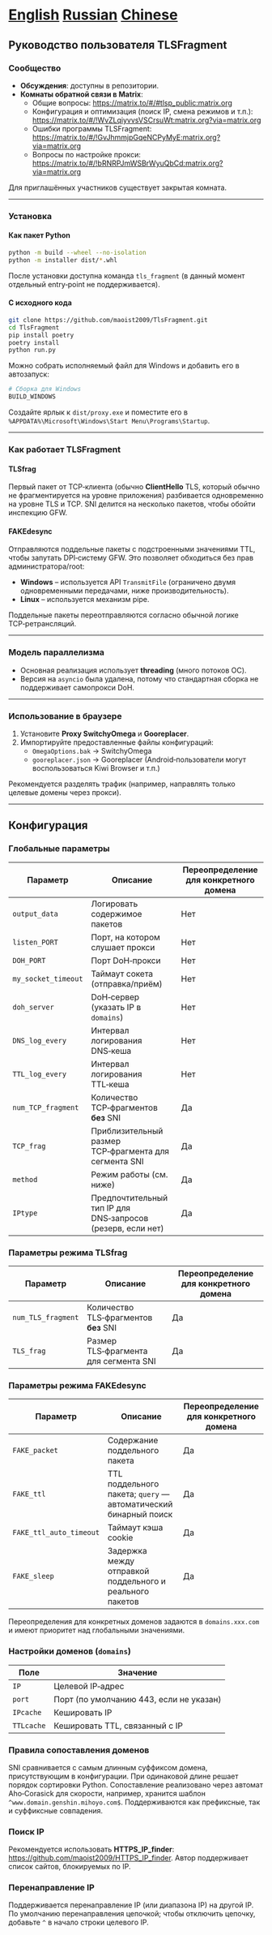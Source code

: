 # [English](/README-en.md) [Russian](/README-ru.md) [Chinese](/README.md)
## Руководство пользователя TLSFragment

### Сообщество

- **Обсуждения**: доступны в репозитории.  
- **Комнаты обратной связи в Matrix**:  
  - Общие вопросы: <https://matrix.to/#/#tlsp_public:matrix.org>  
  - Конфигурация и оптимизация (поиск IP, смена режимов и т.п.): <https://matrix.to/#/!WvZLqiyvvsVSCrsuWt:matrix.org?via=matrix.org>  
  - Ошибки программы TLSFragment: <https://matrix.to/#/!GvJhmmjpGqeNCPyMyE:matrix.org?via=matrix.org>  
  - Вопросы по настройке прокси: <https://matrix.to/#/!bRNRPJmWSBrWyuQbCd:matrix.org?via=matrix.org>  

Для приглашённых участников существует закрытая комната.

---

### Установка

#### Как пакет Python

```bash
python -m build --wheel --no-isolation
python -m installer dist/*.whl
```

После установки доступна команда `tls_fragment` (в данный момент отдельный entry‑point не поддерживается).

#### С исходного кода

```bash
git clone https://github.com/maoist2009/TlsFragment.git
cd TlsFragment
pip install poetry
poetry install
python run.py
```

Можно собрать исполняемый файл для Windows и добавить его в автозапуск:

```bash
# Сборка для Windows
BUILD_WINDOWS
```

Создайте ярлык к `dist/proxy.exe` и поместите его в  
`%APPDATA%\Microsoft\Windows\Start Menu\Programs\Startup`.

---

### Как работает TLSFragment

#### TLSfrag

Первый пакет от TCP‑клиента (обычно **ClientHello** TLS, который обычно не фрагментируется на уровне приложения) разбивается одновременно на уровне TLS и TCP. SNI делится на несколько пакетов, чтобы обойти инспекцию GFW.

#### FAKEdesync

Отправляются поддельные пакеты с подстроенными значениями TTL, чтобы запутать DPI‑систему GFW. Это позволяет обходиться без прав администратора/root:

- **Windows** – используется API `TransmitFile` (ограничено двумя одновременными передачами, ниже производительность).  
- **Linux** – используется механизм pipe.  

Поддельные пакеты переотправляются согласно обычной логике TCP‑ретрансляций.

---

### Модель параллелизма

- Основная реализация использует **threading** (много потоков ОС).  
- Версия на `asyncio` была удалена, потому что стандартная сборка не поддерживает самопрокси DoH.

---

### Использование в браузере

1. Установите **Proxy SwitchyOmega** и **Gooreplacer**.  
2. Импортируйте предоставленные файлы конфигураций:  
   - `OmegaOptions.bak` → SwitchyOmega  
   - `gooreplacer.json` → Gooreplacer (Android‑пользователи могут воспользоваться Kiwi Browser и т.п.)  

Рекомендуется разделять трафик (например, направлять только целевые домены через прокси).

---

## Конфигурация

### Глобальные параметры

| Параметр | Описание | Переопределение для конкретного домена |
|----------|----------|----------------------------------------|
| `output_data` | Логировать содержимое пакетов | Нет |
| `listen_PORT` | Порт, на котором слушает прокси | Нет |
| `DOH_PORT` | Порт DoH‑прокси | Нет |
| `my_socket_timeout` | Таймаут сокета (отправка/приём) | Нет |
| `doh_server` | DoH‑сервер (указать IP в `domains`) | Нет |
| `DNS_log_every` | Интервал логирования DNS‑кеша | Нет |
| `TTL_log_every` | Интервал логирования TTL‑кеша | Нет |
| `num_TCP_fragment` | Количество TCP‑фрагментов **без** SNI | Да |
| `TCP_frag` | Приблизительный размер TCP‑фрагмента для сегмента SNI | Да |
| `method` | Режим работы (см. ниже) | Да |
| `IPtype` | Предпочтительный тип IP для DNS‑запросов (резерв, если нет) | Да |

### Параметры режима TLSfrag

| Параметр | Описание | Переопределение для конкретного домена |
|----------|----------|----------------------------------------|
| `num_TLS_fragment` | Количество TLS‑фрагментов **без** SNI | Да |
| `TLS_frag` | Размер TLS‑фрагмента для сегмента SNI | Да |

### Параметры режима FAKEdesync

| Параметр | Описание | Переопределение для конкретного домена |
|----------|----------|----------------------------------------|
| `FAKE_packet` | Содержание поддельного пакета | Да |
| `FAKE_ttl` | TTL поддельного пакета; `query` — автоматический бинарный поиск | Да |
| `FAKE_ttl_auto_timeout` | Таймаут кэша cookie | Да |
| `FAKE_sleep` | Задержка между отправкой поддельного и реального пакетов | Да |

Переопределения для конкретных доменов задаются в `domains.xxx.com` и имеют приоритет над глобальными значениями.

### Настройки доменов (`domains`)

| Поле | Значение |
|------|----------|
| `IP` | Целевой IP‑адрес |
| `port` | Порт (по умолчанию 443, если не указан) |
| `IPcache` | Кешировать IP |
| `TTLcache` | Кешировать TTL, связанный с IP |

### Правила сопоставления доменов

SNI сравнивается с самым длинным суффиксом домена, присутствующим в конфигурации. При одинаковой длине решает порядок сортировки Python. Сопоставление реализовано через автомат Aho‑Corasick для скорости, например, хранится шаблон `^www.domain.genshin.mihoyo.com$`. Поддерживаются как префиксные, так и суффиксные совпадения.

### Поиск IP

Рекомендуется использовать **HTTPS_IP_finder**: <https://github.com/maoist2009/HTTPS_IP_finder>. Автор поддерживает список сайтов, блокируемых по IP.

### Перенаправление IP

Поддерживается перенаправление IP (или диапазона IP) на другой IP. По умолчанию перенаправления цепочкой; чтобы отключить цепочку, добавьте `^` в начало строки целевого IP.

